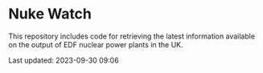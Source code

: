 # Nuke Watch

This repository includes code for retrieving the latest information available on the output of EDF nuclear power plants in the UK.

Last updated: 2023-09-30 09:06